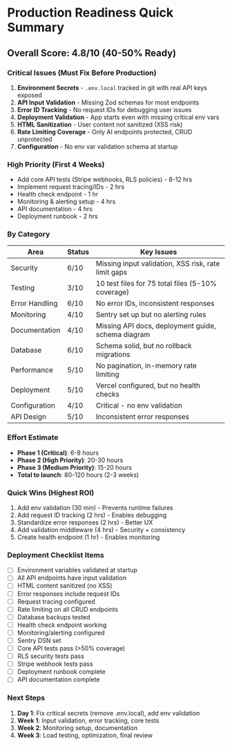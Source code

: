 # Production Readiness Quick Summary

## Overall Score: 4.8/10 (40-50% Ready)

### Critical Issues (Must Fix Before Production)
1. **Environment Secrets** - `.env.local` tracked in git with real API keys exposed
2. **API Input Validation** - Missing Zod schemas for most endpoints
3. **Error ID Tracking** - No request IDs for debugging user issues
4. **Deployment Validation** - App starts even with missing critical env vars
5. **HTML Sanitization** - User content not sanitized (XSS risk)
6. **Rate Limiting Coverage** - Only AI endpoints protected, CRUD unprotected
7. **Configuration** - No env var validation schema at startup

### High Priority (First 4 Weeks)
- Add core API tests (Stripe webhooks, RLS policies) - 8-12 hrs
- Implement request tracing/IDs - 2 hrs
- Health check endpoint - 1 hr
- Monitoring & alerting setup - 4 hrs
- API documentation - 4 hrs
- Deployment runbook - 2 hrs

### By Category

| Area | Status | Key Issues |
|------|--------|-----------|
| Security | 6/10 | Missing input validation, XSS risk, rate limit gaps |
| Testing | 3/10 | 10 test files for 75 total files (5-10% coverage) |
| Error Handling | 6/10 | No error IDs, inconsistent responses |
| Monitoring | 4/10 | Sentry set up but no alerting rules |
| Documentation | 4/10 | Missing API docs, deployment guide, schema diagram |
| Database | 6/10 | Schema solid, but no rollback migrations |
| Performance | 5/10 | No pagination, in-memory rate limiting |
| Deployment | 5/10 | Vercel configured, but no health checks |
| Configuration | 4/10 | Critical - no env validation |
| API Design | 5/10 | Inconsistent error responses |

### Effort Estimate
- **Phase 1 (Critical)**: 6-8 hours
- **Phase 2 (High Priority)**: 20-30 hours  
- **Phase 3 (Medium Priority)**: 15-20 hours
- **Total to launch**: 80-120 hours (2-3 weeks)

### Quick Wins (Highest ROI)
1. Add env validation (30 min) - Prevents runtime failures
2. Add request ID tracking (2 hrs) - Enables debugging
3. Standardize error responses (2 hrs) - Better UX
4. Add validation middleware (4 hrs) - Security + consistency
5. Create health endpoint (1 hr) - Enables monitoring

### Deployment Checklist Items
- [ ] Environment variables validated at startup
- [ ] All API endpoints have input validation  
- [ ] HTML content sanitized (no XSS)
- [ ] Error responses include request IDs
- [ ] Request tracing configured
- [ ] Rate limiting on all CRUD endpoints
- [ ] Database backups tested
- [ ] Health check endpoint working
- [ ] Monitoring/alerting configured
- [ ] Sentry DSN set
- [ ] Core API tests pass (>50% coverage)
- [ ] RLS security tests pass
- [ ] Stripe webhook tests pass
- [ ] Deployment runbook complete
- [ ] API documentation complete

### Next Steps
1. **Day 1**: Fix critical secrets (remove .env.local), add env validation
2. **Week 1**: Input validation, error tracking, core tests
3. **Week 2**: Monitoring setup, documentation
4. **Week 3**: Load testing, optimization, final review


